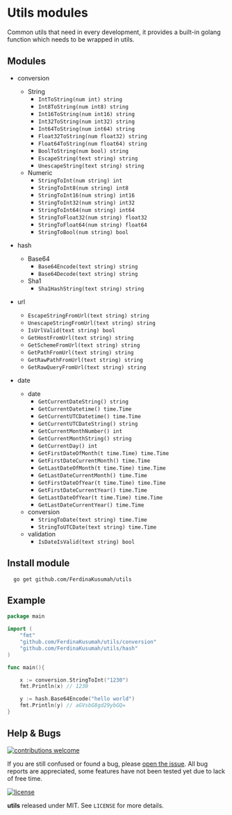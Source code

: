 # Utils modules

Common utils that need in every development,
it provides a built-in golang function which needs to be wrapped in utils.

## Modules
* conversion
  * String
    * `IntToString(num int) string`
    * `Int8ToString(num int8) string`
    * `Int16ToString(num int16) string`
    * `Int32ToString(num int32) string`
    * `Int64ToString(num int64) string`
    * `Float32ToString(num float32) string`
    * `Float64ToString(num float64) string`
    * `BoolToString(num bool) string`
    * `EscapeString(text string) string`
    * `UnescapeString(text string) string`
  * Numeric
    * `StringToInt(num string) int`
    * `StringToInt8(num string) int8`
    * `StringToInt16(num string) int16`
    * `StringToInt32(num string) int32`
    * `StringToInt64(num string) int64`
    * `StringToFloat32(num string) float32`
    * `StringToFloat64(num string) float64`
    * `StringToBool(num string) bool`

* hash
  * Base64
    * `Base64Encode(text string) string`
    * `Base64Decode(text string) string`
  * Sha1
    * `Sha1HashString(text string) string`

* url
  * `EscapeStringFromUrl(text string) string`
  * `UnescapeStringFromUrl(text string) string`
  * `IsUrlValid(text string) bool`
  * `GetHostFromUrl(text string) string`
  * `GetSchemeFromUrl(text string) string`
  * `GetPathFromUrl(text string) string`
  * `GetRawPathFromUrl(text string) string`
  * `GetRawQueryFromUrl(text string) string`

* date
  * date
    * `GetCurrentDateString() string`
    * `GetCurrentDatetime() time.Time`
    * `GetCurrentUTCDatetime() time.Time`
    * `GetCurrentUTCDateString() string`
    * `GetCurrentMonthNumber() int`
    * `GetCurrentMonthString() string`
    * `GetCurrentDay() int`
    * `GetFirstDateOfMonth(t time.Time) time.Time`
    * `GetFirstDateCurrentMonth() time.Time`
    * `GetLastDateOfMonth(t time.Time) time.Time`
    * `GetLastDateCurrentMonth() time.Time`
    * `GetFirstDateOfYear(t time.Time) time.Time`
    * `GetFirstDateCurrentYear() time.Time`
    * `GetLastDateOfYear(t time.Time) time.Time`
    * `GetLastDateCurrentYear() time.Time`
  * conversion
    * `StringToDate(text string) time.Time`
    * `StringToUTCDate(text string) time.Time`
  * validation
    * `IsDateIsValid(text string) bool`


## Install module

```shell
  go get github.com/FerdinaKusumah/utils
```


## Example
```go
package main

import (
	"fmt"
	"github.com/FerdinaKusumah/utils/conversion"
	"github.com/FerdinaKusumah/utils/hash"
)

func main(){

	x := conversion.StringToInt("1230")
	fmt.Println(x) // 1230

	y := hash.Base64Encode("hello world")
	fmt.Println(y) // aGVsbG8gd29ybGQ=
}
```


## Help & Bugs

[![contributions welcome](https://img.shields.io/badge/contributions-welcome-blue.svg)](https://github.com/FerdinaKusumah/utils/issues)

If you are still confused or found a bug, please [open the issue](https://github.com/FerdinaKusumah/utils/issues). All bug reports are appreciated, some features have not been tested yet due to lack of free time.

[![license](https://img.shields.io/badge/license-MIT-blue.svg)](https://opensource.org/licenses/MIT)

**utils** released under MIT. See `LICENSE` for more details.